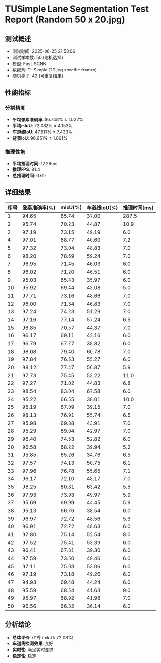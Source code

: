 # TUSimple Lane Segmentation Test Report (Random 50 x 20.jpg)

## 测试概述
- 测试时间: 2025-06-25 21:53:06
- 测试样本数: 50 (随机选择)
- 模型: Fast-SCNN
- 数据集: TUSimple (20.jpg specific frames)
- 随机种子: 42 (可重复结果)

## 性能指标
### 分割精度
- **平均像素准确率**: 96.748% ± 1.022%
- **平均mIoU**: 72.082% ± 4.153%
- **车道线IoU**: 47.513% ± 7.433%
- **背景IoU**: 96.651% ± 1.061%

### 推理性能
- **平均推理时间**: 12.28ms
- **推理FPS**: 81.4
- **总推理时间**: 0.61s

## 详细结果
| 序号 | 像素准确率(%) | mIoU(%) | 车道线IoU(%) | 推理时间(ms) |
|------|---------------|---------|--------------|-------------|
|  1 |       94.65 |   65.74 |      37.00 |     287.5 |
|  2 |       95.74 |   70.23 |      44.87 |      10.9 |
|  3 |       97.19 |   73.15 |      49.19 |       6.0 |
|  4 |       97.01 |   68.77 |      40.60 |       7.2 |
|  5 |       97.32 |   73.04 |      48.83 |       7.0 |
|  6 |       98.20 |   78.69 |      59.24 |       7.0 |
|  7 |       96.95 |   71.45 |      46.03 |       6.0 |
|  8 |       96.02 |   71.20 |      46.51 |       6.0 |
|  9 |       95.03 |   65.43 |      35.97 |       6.0 |
| 10 |       95.92 |   69.44 |      43.08 |       5.0 |
| 11 |       97.71 |   73.16 |      48.66 |       7.0 |
| 12 |       96.00 |   71.34 |      46.83 |       7.0 |
| 13 |       97.24 |   74.23 |      51.29 |       7.0 |
| 14 |       97.16 |   77.14 |      57.24 |       6.5 |
| 15 |       96.85 |   70.57 |      44.37 |       7.0 |
| 16 |       96.17 |   69.11 |      42.16 |       6.0 |
| 17 |       96.79 |   67.77 |      38.82 |       6.0 |
| 18 |       98.08 |   79.40 |      60.78 |       7.0 |
| 19 |       97.84 |   76.53 |      55.27 |       6.0 |
| 20 |       98.12 |   77.47 |      56.87 |       5.9 |
| 21 |       97.73 |   75.45 |      53.22 |      11.0 |
| 22 |       97.27 |   71.02 |      44.83 |       6.8 |
| 23 |       98.54 |   83.04 |      67.58 |       6.0 |
| 24 |       95.22 |   66.55 |      38.01 |      10.0 |
| 25 |       95.19 |   67.09 |      39.15 |       7.0 |
| 26 |       98.13 |   76.91 |      55.74 |       6.5 |
| 27 |       95.98 |   69.88 |      43.91 |       7.0 |
| 28 |       95.29 |   69.04 |      42.97 |       7.0 |
| 29 |       96.40 |   74.53 |      52.82 |       6.0 |
| 30 |       96.58 |   68.22 |      39.94 |       5.2 |
| 31 |       95.85 |   65.26 |      34.76 |       6.5 |
| 32 |       97.57 |   74.13 |      50.75 |       6.1 |
| 33 |       97.96 |   76.78 |      55.65 |       7.1 |
| 34 |       96.17 |   72.10 |      48.17 |       7.0 |
| 35 |       98.25 |   80.81 |      63.42 |       5.5 |
| 36 |       97.93 |   73.93 |      49.97 |       5.9 |
| 37 |       95.69 |   69.99 |      44.45 |       5.9 |
| 38 |       95.13 |   66.76 |      38.54 |       6.0 |
| 39 |       96.97 |   72.72 |      48.56 |       5.3 |
| 40 |       96.91 |   72.72 |      48.63 |       6.0 |
| 41 |       97.80 |   75.14 |      52.54 |       8.0 |
| 42 |       97.52 |   75.41 |      53.39 |       6.0 |
| 43 |       96.41 |   67.81 |      39.30 |       6.0 |
| 44 |       97.59 |   73.50 |      49.46 |       6.0 |
| 45 |       97.11 |   75.03 |      53.06 |       6.0 |
| 46 |       97.19 |   73.18 |      49.26 |       6.0 |
| 47 |       94.93 |   69.48 |      44.24 |       6.0 |
| 48 |       95.59 |   68.54 |      41.63 |       9.0 |
| 49 |       95.97 |   68.92 |      41.98 |       7.0 |
| 50 |       96.56 |   66.32 |      36.14 |       6.0 |

## 分析结论
- **总体评价**: 优秀 (mIoU: 72.08%)
- **车道线检测效果**: 良好
- **实时性**: 满足实时要求
- **稳定性**: 稳定
